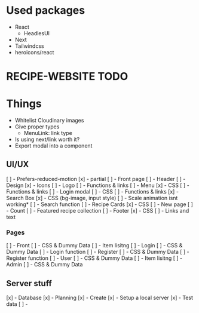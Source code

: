 # Used packages
 * React
   * HeadlesUI
 * Next
 * Tailwindcss
 * heroicons/react

# RECIPE-WEBSITE TODO

# Things
 * Whitelist Cloudinary images
 * Give proper types
   * MenuLink: link type
 * Is using next/link worth it?
 * Export modal into a component

## UI/UX
[ ] - Prefers-reduced-motion
   [x] - partial
[ ] - Front page
   [ ] - Header
      [ ] - Design
      [x] - Icons
      [ ] - Logo
      [ ] - Functions & links
   [ ] - Menu
      [x] - CSS
      [ ] - Functions & links
   [ ] - Login modal
      [ ] - CSS
      [ ] - Functions & links
   [x] - Search Box
      [x] - CSS (bg-image, input style)
      [ ] - Scale animation isnt working*
      [ ] - Search function
   [ ] - Recipe Cards
      [x] - CSS
      [ ] - New page
      [ ] - Count
   [ ] - Featured recipe collection
   [ ] - Footer
      [x] - CSS
      [ ] - Links and text

 ### Pages
 [ ] - Front
    [ ] - CSS & Dummy Data
    [ ] - Item lisitng
 [ ] - Login
    [ ] - CSS & Dummy Data
    [ ] - Login function 
 [ ] - Register
    [ ] - CSS & Dummy Data
    [ ] - Register function
 [ ] - User
    [ ] - CSS & Dummy Data
    [ ] - Item lisitng
 [ ] - Admin
    [ ] - CSS & Dummy Data

## Server stuff
 [x] - Database
    [x] - Planning
    [x] - Create
    [x] - Setup a local server
    [x] - Test data
 [ ] - 